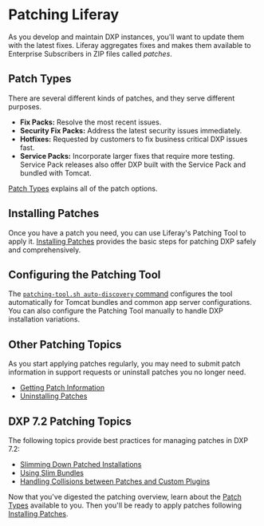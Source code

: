 # Patching Liferay

As you develop and maintain DXP instances, you'll want to update them with the latest fixes. Liferay aggregates fixes and makes them available to Enterprise Subscribers in ZIP files called _patches_.

## Patch Types

There are several different kinds of patches, and they serve different purposes.

* **Fix Packs:** Resolve the most recent issues.
* **Security Fix Packs:** Address the latest security issues immediately.
* **Hotfixes:** Requested by customers to fix business critical DXP issues fast.
* **Service Packs:** Incorporate larger fixes that require more testing. Service Pack releases also offer DXP built with the Service Pack and bundled with Tomcat.

[Patch Types](./understanding-patch-types) explains all of the patch options.

## Installing Patches

Once you have a patch you need, you can use Liferay's Patching Tool to apply it. [Installing Patches](./installing-patches.md) provides the basic steps for patching DXP safely and comprehensively.

## Configuring the Patching Tool

The [`patching-tool.sh auto-discovery` command](./configuring-the-patching-tool.md) configures the tool automatically for Tomcat bundles and common app server configurations. You can also configure the Patching Tool manually to handle DXP installation variations.

## Other Patching Topics

As you start applying patches regularly, you may need to submit patch information in support requests or uninstall patches you no longer need.

* [Getting Patch Information](./getting-patch-information.md)
* [Uninstalling Patches](./uninstalling-patches.md)

## DXP 7.2 Patching Topics

The following topics provide best practices for managing patches in DXP 7.2:

* [Slimming Down Patched Installations](./advanced-patching-for-dxp-7-2/slimming-down-patched-installations.md)
* [Using Slim Bundles](./advanced-patching-for-dxp-7-2/using-slim-bundles.md)
* [Handling Collisions between Patches and Custom Plugins](./advanced-patching-for-dxp-7-2/custom-code-and-patch-compatibility.md)

Now that you've digested the patching overview, learn about the [Patch Types](./understanding-patch-types.md) available to you. Then you'll be ready to apply patches following [Installing Patches](./installing-patches.md).
